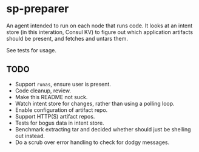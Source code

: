 sp-preparer
===========

An agent intended to run on each node that runs code. It looks at an intent
store (in this interation, Consul KV) to figure out which application artifacts
should be present, and fetches and untars them.

See tests for usage.

TODO
----

* Support `runas`, ensure user is present.
* Code cleanup, review.
* Make this README not suck.
* Watch intent store for changes, rather than using a polling loop.
* Enable configuration of artifact repo.
* Support HTTP(S) artifact repos.
* Tests for bogus data in intent store.
* Benchmark extracting tar and decided whether should just be shelling out
  instead.
* Do a scrub over error handling to check for dodgy messages.
